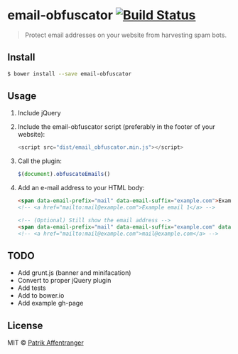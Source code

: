 # email-obfuscator [![Build Status](https://travis-ci.org/pzi/email-obfuscator.svg?branch=master)](https://travis-ci.org/pzi/email-obfuscator)

> Protect email addresses on your website from harvesting spam bots.


## Install

```sh
$ bower install --save email-obfuscator
```

## Usage
1. Include jQuery
2. Include the email-obfuscator script (preferably in the footer of your website):
    ```js
    <script src="dist/email_obfuscator.min.js"></script>
    ```

3. Call the plugin:
    ```js
    $(document).obfuscateEmails()
    ```

4. Add an e-mail address to your HTML body:
    ```html
    <span data-email-prefix="mail" data-email-suffix="example.com">Example email 1</span>
    <!-- <a href="mailto:mail@example.com">Example email 1</a> -->

    <!-- (Optional) Still show the email address -->
    <span data-email-prefix="mail" data-email-suffix="example.com" data-email-expose>Example email 2</span>
    <!-- <a href="mailto:mail@example.com">mail@example.com</a> -->
    ```


## TODO
* Add grunt.js (banner and minifacation)
* Convert to proper jQuery plugin
* Add tests
* Add to bower.io
* Add example gh-page


## License
MIT © [Patrik Affentranger](http://patrikaffentranger.me)

